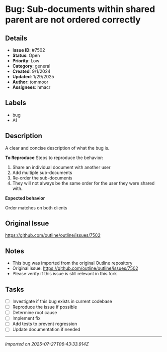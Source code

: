 # Bug: Sub-documents within shared parent are not ordered correctly

## Details
- **Issue ID**: #7502
- **Status**: Open
- **Priority**: Low
- **Category**: general
- **Created**: 9/1/2024
- **Updated**: 1/29/2025
- **Author**: tommoor
- **Assignees**: hmacr

## Labels
- bug
- A1

## Description
A clear and concise description of what the bug is.

**To Reproduce**
Steps to reproduce the behavior:
1. Share an individual document with another user
2. Add multiple sub-documents
3. Re-order the sub-documents
4. They will not always be the same order for the user they were shared with.

**Expected behavior**

Order matches on both clients

## Original Issue
https://github.com/outline/outline/issues/7502

## Notes
- This bug was imported from the original Outline repository
- Original issue: https://github.com/outline/outline/issues/7502
- Please verify if this issue is still relevant in this fork

## Tasks
- [ ] Investigate if this bug exists in current codebase
- [ ] Reproduce the issue if possible
- [ ] Determine root cause
- [ ] Implement fix
- [ ] Add tests to prevent regression
- [ ] Update documentation if needed

---
*Imported on 2025-07-27T06:43:33.914Z*
